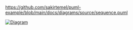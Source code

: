 
https://github.com/sakirtemel/puml-example/blob/main/docs/diagrams/source/sequence.puml

[![Diagram](https://mydiagrams123.com/?source=https://github.com/sakirtemel/puml-example/blob/main/docs/diagrams/source/sequence.puml&fileType=png)](https://mydiagrams123.com/?source=https://github.com/sakirtemel/puml-example/blob/main/docs/diagrams/source/sequence.puml)
